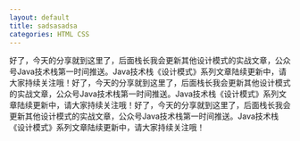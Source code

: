 ```yaml
---
layout: default
title: sadsasadsa
categories: HTML CSS
---
```

好了，今天的分享就到这里了，后面栈长我会更新其他设计模式的实战文章，公众号Java技术栈第一时间推送。Java技术栈《设计模式》系列文章陆续更新中，请大家持续关注哦！好了，今天的分享就到这里了，后面栈长我会更新其他设计模式的实战文章，公众号Java技术栈第一时间推送。Java技术栈《设计模式》系列文章陆续更新中，请大家持续关注哦！好了，今天的分享就到这里了，后面栈长我会更新其他设计模式的实战文章，公众号Java技术栈第一时间推送。Java技术栈《设计模式》系列文章陆续更新中，请大家持续关注哦！